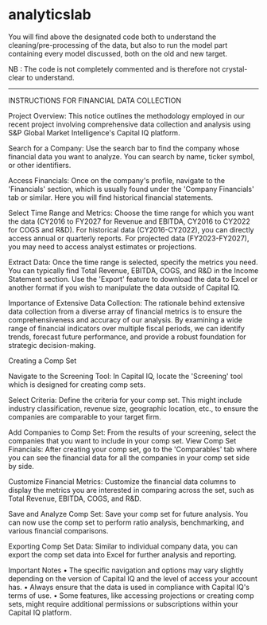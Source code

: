 # analyticslab

You will find above the designated code both to understand the cleaning/pre-processing of the data, but also to run the model part containing every model discussed, both on the old and new target. 

NB : The code is not completely commented and is therefore not crystal-clear to understand.

---

INSTRUCTIONS FOR FINANCIAL DATA COLLECTION

Project Overview:
This notice outlines the methodology employed in our recent project involving comprehensive data collection and analysis using S&P Global Market Intelligence's Capital IQ platform.

Search for a Company:
Use the search bar to find the company whose financial data you want to analyze. You can search by name, ticker symbol, or other identifiers.

Access Financials:
Once on the company's profile, navigate to the 'Financials' section, which is usually found under the 'Company Financials' tab or similar. Here you will find historical financial statements.

Select Time Range and Metrics:
Choose the time range for which you want the data (CY2016 to FY2027 for Revenue and EBITDA, CY2016 to CY2022 for COGS and R&D).
For historical data (CY2016-CY2022), you can directly access annual or quarterly reports.
For projected data (FY2023-FY2027), you may need to access analyst estimates or projections.

Extract Data:
Once the time range is selected, specify the metrics you need. You can typically find Total Revenue, EBITDA, COGS, and R&D in the Income Statement section. Use the 'Export' feature to download the data to Excel or another format if you wish to manipulate the data outside of Capital IQ.

Importance of Extensive Data Collection:
The rationale behind extensive data collection from a diverse array of financial metrics is to ensure the comprehensiveness and accuracy of our analysis. By examining a wide range of financial indicators over multiple fiscal periods, we can identify trends, forecast future performance, and provide a robust foundation for strategic decision-making.

Creating a Comp Set

Navigate to the Screening Tool:
In Capital IQ, locate the 'Screening' tool which is designed for creating comp sets.

Select Criteria:
Define the criteria for your comp set. This might include industry classification, revenue size, geographic location, etc., to ensure the companies are comparable to your target firm.

Add Companies to Comp Set:
From the results of your screening, select the companies that you want to include in 
your comp set.
View Comp Set Financials:
After creating your comp set, go to the 'Comparables' tab where you can see the financial data for all the companies in your comp set side by side.

Customize Financial Metrics:
Customize the financial data columns to display the metrics you are interested in comparing across the set, such as Total Revenue, EBITDA, COGS, and R&D.

Save and Analyze Comp Set:
Save your comp set for future analysis. You can now use the comp set to perform ratio analysis, benchmarking, and various financial comparisons.

Exporting Comp Set Data:
Similar to individual company data, you can export the comp set data into Excel for further analysis and reporting.

Important Notes
	•	The specific navigation and options may vary slightly depending on the version of Capital IQ and the level of access your account has.
	•	Always ensure that the data is used in compliance with Capital IQ's terms of use.
	•	Some features, like accessing projections or creating comp sets, might require additional permissions or subscriptions within your Capital IQ platform.

